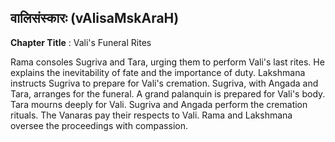 ## वालिसंस्कारः (vAlisaMskAraH)
**Chapter Title** : Vali's Funeral Rites

Rama consoles Sugriva and Tara, urging them to perform Vali's last rites. He explains the inevitability of fate and the importance of duty. Lakshmana instructs Sugriva to prepare for Vali's cremation. Sugriva, with Angada and Tara, arranges for the funeral. A grand palanquin is prepared for Vali's body. Tara mourns deeply for Vali. Sugriva and Angada perform the cremation rituals. The Vanaras pay their respects to Vali. Rama and Lakshmana oversee the proceedings with compassion.